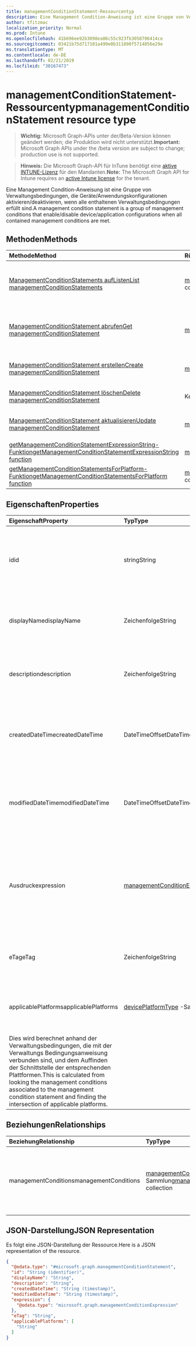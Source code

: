 ```yaml
---
title: managementConditionStatement-Ressourcentyp
description: Eine Management Condition-Anweisung ist eine Gruppe von Verwaltungsbedingungen, die Geräte/Anwendungskonfigurationen aktivieren/deaktivieren, wenn alle enthaltenen Verwaltungsbedingungen erfüllt sind.
author: tfitzmac
localization_priority: Normal
ms.prod: Intune
ms.openlocfilehash: 41b696ee92b3098ea06c55c923fb3058706414ce
ms.sourcegitcommit: 03421b75d717101a499e0b311890f5714056e29e
ms.translationtype: MT
ms.contentlocale: de-DE
ms.lasthandoff: 02/21/2019
ms.locfileid: "30167473"
---
```

# <a name="managementconditionstatement-resource-type"></a><span data-ttu-id="137eb-103">managementConditionStatement-Ressourcentyp</span><span class="sxs-lookup"><span data-stu-id="137eb-103">managementConditionStatement resource type</span></span>

> <span data-ttu-id="137eb-104">**Wichtig:** Microsoft Graph-APIs unter der/Beta-Version können geändert werden; die Produktion wird nicht unterstützt.</span><span class="sxs-lookup"><span data-stu-id="137eb-104">**Important:** Microsoft Graph APIs under the /beta version are subject to change; production use is not supported.</span></span>

> <span data-ttu-id="137eb-105">**Hinweis:** Die Microsoft Graph-API für InTune benötigt eine [aktive INTUNE-Lizenz](https://go.microsoft.com/fwlink/?linkid=839381) für den Mandanten.</span><span class="sxs-lookup"><span data-stu-id="137eb-105">**Note:** The Microsoft Graph API for Intune requires an [active Intune license](https://go.microsoft.com/fwlink/?linkid=839381) for the tenant.</span></span>

<span data-ttu-id="137eb-106">Eine Management Condition-Anweisung ist eine Gruppe von Verwaltungsbedingungen, die Geräte/Anwendungskonfigurationen aktivieren/deaktivieren, wenn alle enthaltenen Verwaltungsbedingungen erfüllt sind.</span><span class="sxs-lookup"><span data-stu-id="137eb-106">A management condition statement is a group of management conditions that enable/disable device/application configurations when all contained management conditions are met.</span></span>

## <a name="methods"></a><span data-ttu-id="137eb-107">Methoden</span><span class="sxs-lookup"><span data-stu-id="137eb-107">Methods</span></span>
|<span data-ttu-id="137eb-108">Methode</span><span class="sxs-lookup"><span data-stu-id="137eb-108">Method</span></span>|<span data-ttu-id="137eb-109">Rückgabetyp</span><span class="sxs-lookup"><span data-stu-id="137eb-109">Return Type</span></span>|<span data-ttu-id="137eb-110">Beschreibung</span><span class="sxs-lookup"><span data-stu-id="137eb-110">Description</span></span>|
|:---|:---|:---|
|[<span data-ttu-id="137eb-111">ManagementConditionStatements aufListen</span><span class="sxs-lookup"><span data-stu-id="137eb-111">List managementConditionStatements</span></span>](../api/intune-fencing-managementconditionstatement-list.md)|<span data-ttu-id="137eb-112">[managementConditionStatement](../resources/intune-fencing-managementconditionstatement.md) -Sammlung</span><span class="sxs-lookup"><span data-stu-id="137eb-112">[managementConditionStatement](../resources/intune-fencing-managementconditionstatement.md) collection</span></span>|<span data-ttu-id="137eb-113">AufListen von Eigenschaften und Beziehungen der [managementConditionStatement](../resources/intune-fencing-managementconditionstatement.md) -Objekte.</span><span class="sxs-lookup"><span data-stu-id="137eb-113">List properties and relationships of the [managementConditionStatement](../resources/intune-fencing-managementconditionstatement.md) objects.</span></span>|
|[<span data-ttu-id="137eb-114">ManagementConditionStatement abrufen</span><span class="sxs-lookup"><span data-stu-id="137eb-114">Get managementConditionStatement</span></span>](../api/intune-fencing-managementconditionstatement-get.md)|[<span data-ttu-id="137eb-115">managementConditionStatement</span><span class="sxs-lookup"><span data-stu-id="137eb-115">managementConditionStatement</span></span>](../resources/intune-fencing-managementconditionstatement.md)|<span data-ttu-id="137eb-116">Lesen von Eigenschaften und Beziehungen des [managementConditionStatement](../resources/intune-fencing-managementconditionstatement.md) -Objekts.</span><span class="sxs-lookup"><span data-stu-id="137eb-116">Read properties and relationships of the [managementConditionStatement](../resources/intune-fencing-managementconditionstatement.md) object.</span></span>|
|[<span data-ttu-id="137eb-117">ManagementConditionStatement erstellen</span><span class="sxs-lookup"><span data-stu-id="137eb-117">Create managementConditionStatement</span></span>](../api/intune-fencing-managementconditionstatement-create.md)|[<span data-ttu-id="137eb-118">managementConditionStatement</span><span class="sxs-lookup"><span data-stu-id="137eb-118">managementConditionStatement</span></span>](../resources/intune-fencing-managementconditionstatement.md)|<span data-ttu-id="137eb-119">Erstellen eines neuen [managementConditionStatement](../resources/intune-fencing-managementconditionstatement.md) -Objekts.</span><span class="sxs-lookup"><span data-stu-id="137eb-119">Create a new [managementConditionStatement](../resources/intune-fencing-managementconditionstatement.md) object.</span></span>|
|[<span data-ttu-id="137eb-120">ManagementConditionStatement löschen</span><span class="sxs-lookup"><span data-stu-id="137eb-120">Delete managementConditionStatement</span></span>](../api/intune-fencing-managementconditionstatement-delete.md)|<span data-ttu-id="137eb-121">Keine</span><span class="sxs-lookup"><span data-stu-id="137eb-121">None</span></span>|<span data-ttu-id="137eb-122">Löscht eine [managementConditionStatement](../resources/intune-fencing-managementconditionstatement.md).</span><span class="sxs-lookup"><span data-stu-id="137eb-122">Deletes a [managementConditionStatement](../resources/intune-fencing-managementconditionstatement.md).</span></span>|
|[<span data-ttu-id="137eb-123">ManagementConditionStatement aktualisieren</span><span class="sxs-lookup"><span data-stu-id="137eb-123">Update managementConditionStatement</span></span>](../api/intune-fencing-managementconditionstatement-update.md)|[<span data-ttu-id="137eb-124">managementConditionStatement</span><span class="sxs-lookup"><span data-stu-id="137eb-124">managementConditionStatement</span></span>](../resources/intune-fencing-managementconditionstatement.md)|<span data-ttu-id="137eb-125">Aktualisieren der Eigenschaften eines [managementConditionStatement](../resources/intune-fencing-managementconditionstatement.md) -Objekts.</span><span class="sxs-lookup"><span data-stu-id="137eb-125">Update the properties of a [managementConditionStatement](../resources/intune-fencing-managementconditionstatement.md) object.</span></span>|
|[<span data-ttu-id="137eb-126">getManagementConditionStatementExpressionString-Funktion</span><span class="sxs-lookup"><span data-stu-id="137eb-126">getManagementConditionStatementExpressionString function</span></span>](../api/intune-fencing-managementconditionstatement-getmanagementconditionstatementexpressionstring.md)|[<span data-ttu-id="137eb-127">managementConditionExpressionString</span><span class="sxs-lookup"><span data-stu-id="137eb-127">managementConditionExpressionString</span></span>](../resources/intune-fencing-managementconditionexpressionstring.md)|<span data-ttu-id="137eb-128">Noch nicht dokumentiert</span><span class="sxs-lookup"><span data-stu-id="137eb-128">Not yet documented</span></span>|
|[<span data-ttu-id="137eb-129">getManagementConditionStatementsForPlatform-Funktion</span><span class="sxs-lookup"><span data-stu-id="137eb-129">getManagementConditionStatementsForPlatform function</span></span>](../api/intune-fencing-managementconditionstatement-getmanagementconditionstatementsforplatform.md)|<span data-ttu-id="137eb-130">[managementConditionStatement](../resources/intune-fencing-managementconditionstatement.md) -Sammlung</span><span class="sxs-lookup"><span data-stu-id="137eb-130">[managementConditionStatement](../resources/intune-fencing-managementconditionstatement.md) collection</span></span>|<span data-ttu-id="137eb-131">Noch nicht dokumentiert</span><span class="sxs-lookup"><span data-stu-id="137eb-131">Not yet documented</span></span>|

## <a name="properties"></a><span data-ttu-id="137eb-132">Eigenschaften</span><span class="sxs-lookup"><span data-stu-id="137eb-132">Properties</span></span>
|<span data-ttu-id="137eb-133">Eigenschaft</span><span class="sxs-lookup"><span data-stu-id="137eb-133">Property</span></span>|<span data-ttu-id="137eb-134">Typ</span><span class="sxs-lookup"><span data-stu-id="137eb-134">Type</span></span>|<span data-ttu-id="137eb-135">Beschreibung</span><span class="sxs-lookup"><span data-stu-id="137eb-135">Description</span></span>|
|:---|:---|:---|
|<span data-ttu-id="137eb-136">id</span><span class="sxs-lookup"><span data-stu-id="137eb-136">id</span></span>|<span data-ttu-id="137eb-137">string</span><span class="sxs-lookup"><span data-stu-id="137eb-137">String</span></span>|<span data-ttu-id="137eb-138">Eindeutiger Bezeichner für die Verwaltungs Bedingungsanweisung.</span><span class="sxs-lookup"><span data-stu-id="137eb-138">Unique identifier for the management condition statement.</span></span> <span data-ttu-id="137eb-139">Vom System generierter Wert, der bei der Erstellung zugewiesen wird.</span><span class="sxs-lookup"><span data-stu-id="137eb-139">System generated value assigned when created.</span></span>|
|<span data-ttu-id="137eb-140">displayName</span><span class="sxs-lookup"><span data-stu-id="137eb-140">displayName</span></span>|<span data-ttu-id="137eb-141">Zeichenfolge</span><span class="sxs-lookup"><span data-stu-id="137eb-141">String</span></span>|<span data-ttu-id="137eb-142">Der vom Administrator definierte Name der Verwaltungs Bedingungsanweisung.</span><span class="sxs-lookup"><span data-stu-id="137eb-142">The admin defined name of the management condition statement.</span></span>|
|<span data-ttu-id="137eb-143">description</span><span class="sxs-lookup"><span data-stu-id="137eb-143">description</span></span>|<span data-ttu-id="137eb-144">Zeichenfolge</span><span class="sxs-lookup"><span data-stu-id="137eb-144">String</span></span>|<span data-ttu-id="137eb-145">Die vom Administrator definierte Beschreibung der Verwaltungs Bedingungsanweisung.</span><span class="sxs-lookup"><span data-stu-id="137eb-145">The admin defined description of the management condition statement.</span></span>|
|<span data-ttu-id="137eb-146">createdDateTime</span><span class="sxs-lookup"><span data-stu-id="137eb-146">createdDateTime</span></span>|<span data-ttu-id="137eb-147">DateTimeOffset</span><span class="sxs-lookup"><span data-stu-id="137eb-147">DateTimeOffset</span></span>|<span data-ttu-id="137eb-148">Der Zeitpunkt, zu dem die Verwaltungs Bedingungsanweisung erstellt wurde.</span><span class="sxs-lookup"><span data-stu-id="137eb-148">The time the management condition statement was created.</span></span> <span data-ttu-id="137eb-149">Generierte Dienstseite.</span><span class="sxs-lookup"><span data-stu-id="137eb-149">Generated service side.</span></span>|
|<span data-ttu-id="137eb-150">modifiedDateTime</span><span class="sxs-lookup"><span data-stu-id="137eb-150">modifiedDateTime</span></span>|<span data-ttu-id="137eb-151">DateTimeOffset</span><span class="sxs-lookup"><span data-stu-id="137eb-151">DateTimeOffset</span></span>|<span data-ttu-id="137eb-152">Der Zeitpunkt, zu dem die Anweisung für die Verwaltungsbedingung zuletzt geändert wurde.</span><span class="sxs-lookup"><span data-stu-id="137eb-152">The time the management condition statement was last modified.</span></span> <span data-ttu-id="137eb-153">Aktualisierte Dienstseite.</span><span class="sxs-lookup"><span data-stu-id="137eb-153">Updated service side.</span></span>|
|<span data-ttu-id="137eb-154">Ausdruck</span><span class="sxs-lookup"><span data-stu-id="137eb-154">expression</span></span>|[<span data-ttu-id="137eb-155">managementConditionExpression</span><span class="sxs-lookup"><span data-stu-id="137eb-155">managementConditionExpression</span></span>](../resources/intune-fencing-managementconditionexpression.md)|<span data-ttu-id="137eb-156">Der Ausdruck der Verwaltungs Bedingungsanweisung, mit dem ausgewertet wird, ob eine Anweisung für die Verwaltungsbedingung aktiviert/deaktiviert wurde.</span><span class="sxs-lookup"><span data-stu-id="137eb-156">The management condition statement expression used to evaluate if a management condition statement was activated/deactivated.</span></span>|
|<span data-ttu-id="137eb-157">eTag</span><span class="sxs-lookup"><span data-stu-id="137eb-157">eTag</span></span>|<span data-ttu-id="137eb-158">Zeichenfolge</span><span class="sxs-lookup"><span data-stu-id="137eb-158">String</span></span>|<span data-ttu-id="137eb-159">ETag der Verwaltungs Bedingungsanweisung.</span><span class="sxs-lookup"><span data-stu-id="137eb-159">ETag of the management condition statement.</span></span> <span data-ttu-id="137eb-160">Aktualisierte Dienstseite.</span><span class="sxs-lookup"><span data-stu-id="137eb-160">Updated service side.</span></span>|
|<span data-ttu-id="137eb-161">applicablePlatforms</span><span class="sxs-lookup"><span data-stu-id="137eb-161">applicablePlatforms</span></span>|<span data-ttu-id="137eb-162">[devicePlatformType](../resources/intune-shared-deviceplatformtype.md) -Sammlung</span><span class="sxs-lookup"><span data-stu-id="137eb-162">[devicePlatformType](../resources/intune-shared-deviceplatformtype.md) collection</span></span>|<span data-ttu-id="137eb-163">Die entsprechenden Plattformen für diese Verwaltungs Bedingungsanweisung.</span><span class="sxs-lookup"><span data-stu-id="137eb-163">The applicable platforms for this management condition statement.</span></span>
<span data-ttu-id="137eb-164">Dies wird berechnet anhand der Verwaltungsbedingungen, die mit der Verwaltungs Bedingungsanweisung verbunden sind, und dem Auffinden der Schnittstelle der entsprechenden Plattformen.</span><span class="sxs-lookup"><span data-stu-id="137eb-164">This is calculated from looking the management conditions associated to the management condition statement and finding the intersection of applicable platforms.</span></span>|

## <a name="relationships"></a><span data-ttu-id="137eb-165">Beziehungen</span><span class="sxs-lookup"><span data-stu-id="137eb-165">Relationships</span></span>
|<span data-ttu-id="137eb-166">Beziehung</span><span class="sxs-lookup"><span data-stu-id="137eb-166">Relationship</span></span>|<span data-ttu-id="137eb-167">Typ</span><span class="sxs-lookup"><span data-stu-id="137eb-167">Type</span></span>|<span data-ttu-id="137eb-168">Beschreibung</span><span class="sxs-lookup"><span data-stu-id="137eb-168">Description</span></span>|
|:---|:---|:---|
|<span data-ttu-id="137eb-169">managementConditions</span><span class="sxs-lookup"><span data-stu-id="137eb-169">managementConditions</span></span>|<span data-ttu-id="137eb-170">[managementCondition](../resources/intune-fencing-managementcondition.md) -Sammlung</span><span class="sxs-lookup"><span data-stu-id="137eb-170">[managementCondition](../resources/intune-fencing-managementcondition.md) collection</span></span>|<span data-ttu-id="137eb-171">Die Verwaltungsbedingungen, die der Anweisung für die Verwaltungsbedingung zugeordnet sind.</span><span class="sxs-lookup"><span data-stu-id="137eb-171">The management conditions associated to the management condition statement.</span></span>|

## <a name="json-representation"></a><span data-ttu-id="137eb-172">JSON-Darstellung</span><span class="sxs-lookup"><span data-stu-id="137eb-172">JSON Representation</span></span>
<span data-ttu-id="137eb-173">Es folgt eine JSON-Darstellung der Ressource.</span><span class="sxs-lookup"><span data-stu-id="137eb-173">Here is a JSON representation of the resource.</span></span>
<!-- {
  "blockType": "resource",
  "keyProperty": "id",
  "@odata.type": "microsoft.graph.managementConditionStatement"
}
-->
``` json
{
  "@odata.type": "#microsoft.graph.managementConditionStatement",
  "id": "String (identifier)",
  "displayName": "String",
  "description": "String",
  "createdDateTime": "String (timestamp)",
  "modifiedDateTime": "String (timestamp)",
  "expression": {
    "@odata.type": "microsoft.graph.managementConditionExpression"
  },
  "eTag": "String",
  "applicablePlatforms": [
    "String"
  ]
}
```




